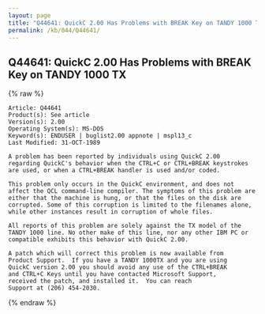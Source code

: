 ```yaml
---
layout: page
title: "Q44641: QuickC 2.00 Has Problems with BREAK Key on TANDY 1000 TX"
permalink: /kb/044/Q44641/
---
```


## Q44641: QuickC 2.00 Has Problems with BREAK Key on TANDY 1000 TX

{% raw %}

	Article: Q44641
	Product(s): See article
	Version(s): 2.00
	Operating System(s): MS-DOS
	Keyword(s): ENDUSER | buglist2.00 appnote | mspl13_c
	Last Modified: 31-OCT-1989
	
	A problem has been reported by individuals using QuickC 2.00
	regarding QuickC's behavior when the CTRL+C or CTRL+BREAK keystrokes
	are used, or when a CTRL+BREAK handler is used and/or coded.
	
	This problem only occurs in the QuickC environment, and does not
	affect the QCL command-line compiler. The symptoms of this problem are
	either that the machine is hung, or that the files on the disk are
	corrupted. Some of this corruption is limited to the filenames alone,
	while other instances result in corruption of whole files.
	
	All reports of this problem are solely against the TX model of the
	TANDY 1000 line. No other make of this line, nor any other IBM PC or
	compatible exhibits this behavior with QuickC 2.00.
	
	A patch which will correct this problem is now available from
	Product Support.  If you have a TANDY 1000TX and you are using
	QuickC version 2.00 you should avoid any use of the CTRL+BREAK
	and CTRL+C Keys until you have contacted Microsoft Support,
	received the patch, and installed it.  You can reach
	Support at (206) 454-2030.

{% endraw %}
